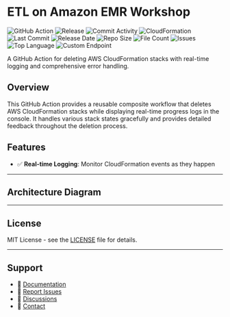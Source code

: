 # ETL on Amazon EMR Workshop

![GitHub Action](https://img.shields.io/badge/GitHub-Action-blue?logo=github)&nbsp;![Release](https://github.com/subhamay-bhattacharyya/2603-emr-cft/actions/workflows/release.yaml/badge.svg)&nbsp;![Commit Activity](https://img.shields.io/github/commit-activity/t/subhamay-bhattacharyya/2603-emr-cft)&nbsp;![CloudFormation](https://img.shields.io/badge/AWS-CloudFormation-orange?logo=amazonaws)&nbsp;![Last Commit](https://img.shields.io/github/last-commit/subhamay-bhattacharyya/2603-emr-cft)&nbsp;![Release Date](https://img.shields.io/github/release-date/subhamay-bhattacharyya/2603-emr-cft)&nbsp;![Repo Size](https://img.shields.io/github/repo-size/subhamay-bhattacharyya/2603-emr-cft)&nbsp;![File Count](https://img.shields.io/github/directory-file-count/subhamay-bhattacharyya/2603-emr-cft)&nbsp;![Issues](https://img.shields.io/github/issues/subhamay-bhattacharyya/2603-emr-cft)&nbsp;![Top Language](https://img.shields.io/github/languages/top/subhamay-bhattacharyya/2603-emr-cft)&nbsp;![Custom Endpoint](https://img.shields.io/endpoint?url=https://gist.githubusercontent.com/bsubhamay/a186dd7259c82bb9379b617b108018a2/raw/2603-emr-cft.json?)


A GitHub Action for deleting AWS CloudFormation stacks with real-time logging and comprehensive error handling.

## Overview

This GitHub Action provides a reusable composite workflow that deletes AWS CloudFormation stacks while displaying real-time progress logs in the console. It handles various stack states gracefully and provides detailed feedback throughout the deletion process.

## Features

- ✅ **Real-time Logging**: Monitor CloudFormation events as they happen

---

## Architecture Diagram


---

## License

MIT License - see the [LICENSE](LICENSE) file for details.

---

## Support

- 📖 [Documentation](https://github.com/subhamay-bhattacharyya/2603-emr-cft/wiki)
- 🐛 [Report Issues](https://github.com/subhamay-bhattacharyya/2603-emr-cft/issues)
- 💬 [Discussions](https://github.com/subhamay-bhattacharyya/2603-emr-cft/discussions)
- 📧 [Contact](mailto:support@subhamay.aws@gmail.com)